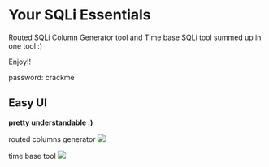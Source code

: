# Your SQLi Essentials
Routed SQLi Column Generator tool and Time base SQLi tool summed up in one tool :)

Enjoy!!

password: crackme

##  Easy UI
**pretty understandable :)**

routed columns generator
<img src="https://dan1337.altervista.org/images/2.JPG">

time base tool
<img src="https://dan1337.altervista.org/images/3.JPG">



